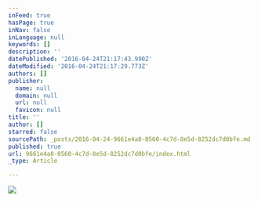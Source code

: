 ```yaml
---
inFeed: true
hasPage: true
inNav: false
inLanguage: null
keywords: []
description: ''
datePublished: '2016-04-24T21:17:43.990Z'
dateModified: '2016-04-24T21:17:29.773Z'
authors: []
publisher:
  name: null
  domain: null
  url: null
  favicon: null
title: ''
author: []
starred: false
sourcePath: _posts/2016-04-24-9661e4a8-0560-4c7d-8e5d-8252dc7d0bfe.md
published: true
url: 9661e4a8-0560-4c7d-8e5d-8252dc7d0bfe/index.html
_type: Article

---
```

![](https://the-grid-user-content.s3-us-west-2.amazonaws.com/a5e70b1d-7e49-44e7-9068-fe85924325bd.jpg)